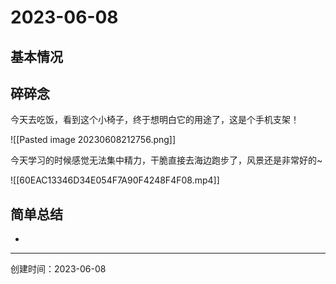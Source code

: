 # 2023-06-08

## 基本情况



## 碎碎念

今天去吃饭，看到这个小椅子，终于想明白它的用途了，这是个手机支架！

![[Pasted image 20230608212756.png]]

今天学习的时候感觉无法集中精力，干脆直接去海边跑步了，风景还是非常好的~

![[60EAC13346D34E054F7A90F4248F4F08.mp4]]

## 简单总结

- 

---

创建时间：2023-06-08